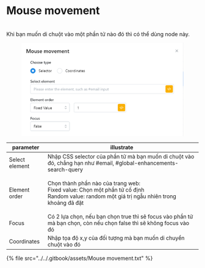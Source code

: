 # Mouse movement

\
Khi bạn muốn di chuột vào một phần tử nào đó thì có thể dùng node này.

<figure><img src="../../.gitbook/assets/Mouse movement.png" alt=""><figcaption></figcaption></figure>

| parameter      | illustrate                                                                                                                                            |
| -------------- | ----------------------------------------------------------------------------------------------------------------------------------------------------- |
| Select element | Nhập CSS selector của phần tử mà bạn muốn di chuột vào đó, chẳng hạn như #email, #global-enhancements-search-query                                    |
| Element order  | <p>Chọn thành phần nào của trang web:<br>Fixed value: Chọn một phần tử cố định<br>Random value: random một giá trị ngẫu nhiên trong khoảng đã đặt</p> |
| Focus          | Có 2 lựa chọn, nếu bạn chọn true thì sẽ focus vào phần tử mà bạn chọn, còn nếu chọn false thì sẽ không focus vào đó                                   |
| Coordinates    | Nhập tọa độ x,y của đối tượng mà bạn muốn di chuyển chuột vào đó                                                                                      |



{% file src="../../.gitbook/assets/Mouse movement.txt" %}
